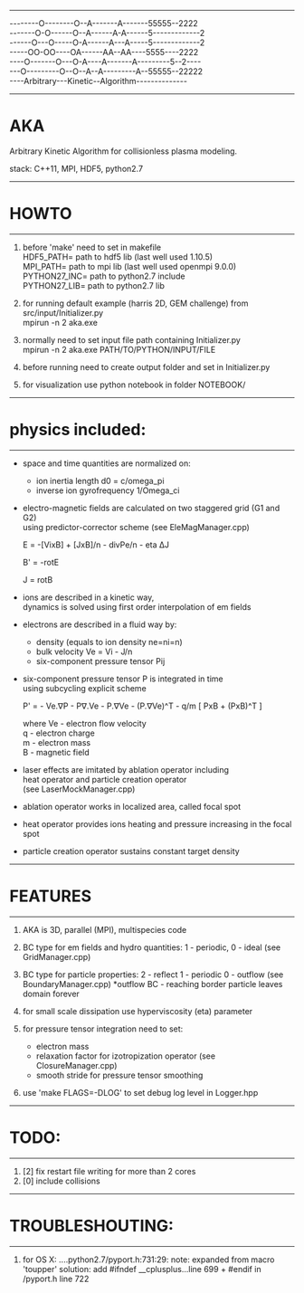 
________________________________________________
--------O--------O--A-------A-------55555--2222    
-------O-O------O--A------A-A------5-------------2  
------O---O-----O-A------A---A-----5-------------2  
-----OO-OO----OA------AA--AA----5555----2222    
----O-------O---O-A----A-------A---------5--2----    
---O---------O--O--A--A---------A--55555--22222  
----Arbitrary---Kinetic--Algorithm--------------
________________________________________________

# AKA
 Arbitrary Kinetic Algorithm 
 for collisionless plasma modeling.

 stack: C++11, MPI, HDF5, python2.7

_______________________
#       HOWTO
_______________________
1. before 'make' need to set in makefile  
    HDF5_PATH= path to hdf5 lib (last well used 1.10.5)  
    MPI_PATH= path to mpi lib (last well used openmpi 9.0.0)  
    PYTHON27_INC= path to python2.7 include  
    PYTHON27_LIB= path to python2.7 lib  

2. for running default example (harris 2D, GEM challenge) from src/input/Initializer.py  
    mpirun -n 2 aka.exe

3. normally need to set input file path containing Initializer.py  
    mpirun -n 2 aka.exe PATH/TO/PYTHON/INPUT/FILE

4. before running need to create output folder and set in Initializer.py  

5. for visualization use python notebook in folder NOTEBOOK/  

_______________________
# physics included:
_______________________
* space and time quantities are normalized on:  
  - ion inertia length d0 = c/omega_pi  
  - inverse ion gyrofrequency 1/Omega_ci  

* electro-magnetic fields are calculated on two staggered grid (G1 and G2)  
  using predictor-corrector scheme (see EleMagManager.cpp)  

  E = -[VixB] + [JxB]/n - divPe/n - eta ΔJ   

  B' = -rotE  

  J = rotB  

* ions are described in a kinetic way,   
  dynamics is solved using first order interpolation of em fields  

* electrons are described in a fluid way by:   
  - density (equals to ion density ne=ni=n)   
  - bulk velocity Ve = Vi - J/n  
  - six-component pressure tensor Pij  

* six-component pressure tensor P is integrated in time   
  using subcycling explicit scheme  

  P' = - Ve.∇P - P∇.Ve - P.∇Ve - (P.∇Ve)^T - q/m [ PxB + (PxB)^T ]   

  where Ve - electron flow velocity  
        q - electron charge  
        m - electron mass  
        B - magnetic field  
 
* laser effects are imitated by ablation operator including  
  heat operator and particle creation operator   
  (see LaserMockManager.cpp)  

* ablation operator works in localized area, called focal spot  

* heat operator provides ions heating and pressure increasing in the focal spot  

* particle creation operator sustains constant target density   



_______________________
#     FEATURES
_______________________
1. AKA is 3D, parallel (MPI), multispecies code 

2. BC type for em fields and hydro quantities: 1 - periodic, 0 - ideal (see GridManager.cpp)

3. BC type for particle properties: 2 - reflect 1 - periodic 0 - outflow (see BoundaryManager.cpp)
   *outflow BC - reaching border particle leaves domain forever

4. for small scale dissipation use hyperviscosity (eta) parameter

5. for pressure tensor integration need to set:
   * electron mass
   * relaxation factor for izotropization operator (see ClosureManager.cpp)
   * smooth stride for pressure tensor smoothing

6. use 'make FLAGS=-DLOG' to set debug log level in Logger.hpp


_______________________
#        TODO:
_______________________
1. [2] fix restart file writing for more than 2 cores
2. [0] include collisions



_______________________
#   TROUBLESHOUTING:
_______________________
1.  for OS X: ....python2.7/pyport.h:731:29:  note: expanded from macro 'toupper'
    solution: add #ifndef __cplusplus...line 699 + #endif in /pyport.h line 722







